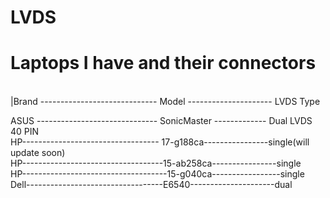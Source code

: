 # LVDS

# Laptops I have and their connectors
<br>
|Brand ----------------------------- Model --------------------- LVDS Type
<br>

ASUS ------------------------------ SonicMaster ------------- Dual LVDS 40 PIN<br>
HP---------------------------------- 17-g188ca----------------single(will update soon)<br>
HP-----------------------------------15-ab258ca----------------single<br>
HP------------------------------------15-g040ca-----------------single<br>
Dell----------------------------------E6540---------------------dual<br>
